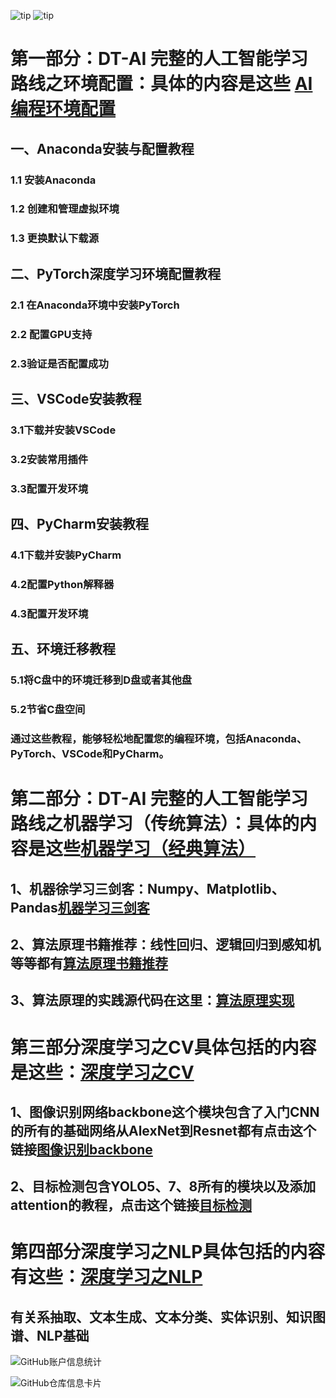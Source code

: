 ![tip](https://badgen.net/badge/编程环境python/3.5以上/green?icon=packagephobia)
![tip](https://badgen.net/badge/环境配置/vscode+Anaconda/green?icon=packagephobia)
#  第一部分：DT-AI 完整的人工智能学习路线之环境配置：具体的内容是这些  [AI编程环境配置](https://github.com/buluslee/DT-AI/tree/AI%E7%8E%AF%E5%A2%83%E9%85%8D%E7%BD%AE)

## 一、Anaconda安装与配置教程

### 1.1 安装Anaconda

### 1.2 创建和管理虚拟环境

### 1.3 更换默认下载源

## 二、PyTorch深度学习环境配置教程

### 2.1 在Anaconda环境中安装PyTorch
### 2.2 配置GPU支持
### 2.3验证是否配置成功

## 三、VSCode安装教程

### 3.1下载并安装VSCode
### 3.2安装常用插件
### 3.3配置开发环境


## 四、PyCharm安装教程

### 4.1下载并安装PyCharm
### 4.2配置Python解释器
### 4.3配置开发环境

## 五、环境迁移教程

### 5.1将C盘中的环境迁移到D盘或者其他盘
### 5.2节省C盘空间
### 通过这些教程，能够轻松地配置您的编程环境，包括Anaconda、PyTorch、VSCode和PyCharm。

# 第二部分：DT-AI 完整的人工智能学习路线之机器学习（传统算法）：具体的内容是这些[机器学习（经典算法）](https://github.com/buluslee/DT-AI/tree/AI%E7%8E%AF%E5%A2%83%E9%85%8D%E7%BD%AE/%E6%9C%BA%E5%99%A8%E5%AD%A6%E4%B9%A0%EF%BC%88%E4%BC%A0%E7%BB%9F%E7%AE%97%E6%B3%95%EF%BC%89)

## 1、机器徐学习三剑客：Numpy、Matplotlib、Pandas[机器学习三剑客](https://github.com/buluslee/DT-AI/tree/AI%E7%8E%AF%E5%A2%83%E9%85%8D%E7%BD%AE/%E6%9C%BA%E5%99%A8%E5%AD%A6%E4%B9%A0%EF%BC%88%E4%BC%A0%E7%BB%9F%E7%AE%97%E6%B3%95%EF%BC%89/%E6%9C%BA%E5%99%A8%E5%AD%A6%E4%B9%A0%E4%B8%89%E5%89%91%E5%AE%A2)

## 2、算法原理书籍推荐：线性回归、逻辑回归到感知机等等都有[算法原理书籍推荐](https://github.com/buluslee/DT-AI/tree/AI%E7%8E%AF%E5%A2%83%E9%85%8D%E7%BD%AE/%E6%9C%BA%E5%99%A8%E5%AD%A6%E4%B9%A0%EF%BC%88%E4%BC%A0%E7%BB%9F%E7%AE%97%E6%B3%95%EF%BC%89/%E7%AE%97%E6%B3%95%E5%8E%9F%E7%90%86%E4%B9%A6%E7%B1%8D%E6%8E%A8%E8%8D%90)

## 3、算法原理的实践源代码在这里：[算法原理实现](https://github.com/buluslee/DT-AI/tree/AI%E7%8E%AF%E5%A2%83%E9%85%8D%E7%BD%AE/%E6%9C%BA%E5%99%A8%E5%AD%A6%E4%B9%A0%EF%BC%88%E4%BC%A0%E7%BB%9F%E7%AE%97%E6%B3%95%EF%BC%89/%E7%AE%97%E6%B3%95%E5%8E%9F%E7%90%86%E5%AE%9E%E7%8E%B0)

# 第三部分深度学习之CV具体包括的内容是这些：[深度学习之CV](https://github.com/buluslee/DT-AI/tree/AI%E7%8E%AF%E5%A2%83%E9%85%8D%E7%BD%AE/%E6%B7%B1%E5%BA%A6%E5%AD%A6%E4%B9%A0%E4%B9%8BCV)

## 1、图像识别网络backbone这个模块包含了入门CNN的所有的基础网络从AlexNet到Resnet都有点击这个链接[图像识别backbone](https://github.com/buluslee/DT-AI/tree/AI%E7%8E%AF%E5%A2%83%E9%85%8D%E7%BD%AE/%E6%B7%B1%E5%BA%A6%E5%AD%A6%E4%B9%A0%E4%B9%8BCV/%E5%9B%BE%E5%83%8F%E8%AF%86%E5%88%AB%E7%BD%91%E7%BB%9CBackbone)


## 2、目标检测包含YOLO5、7、8所有的模块以及添加attention的教程，点击这个链接[目标检测](https://github.com/buluslee/DT-AI/tree/AI%E7%8E%AF%E5%A2%83%E9%85%8D%E7%BD%AE/%E6%B7%B1%E5%BA%A6%E5%AD%A6%E4%B9%A0%E4%B9%8BCV/%E7%9B%AE%E6%A0%87%E6%A3%80%E6%B5%8B)

# 第四部分深度学习之NLP具体包括的内容有这些：[深度学习之NLP](https://github.com/buluslee/DT-AI/tree/AI%E7%8E%AF%E5%A2%83%E9%85%8D%E7%BD%AE/%E6%B7%B1%E5%BA%A6%E5%AD%A6%E4%B9%A0%E4%B9%8BNLP)

## 有关系抽取、文本生成、文本分类、实体识别、知识图谱、NLP基础





![GitHub账户信息统计](https://github-stats.ubrong.com/api?username=buluslee&show_icons=true&theme=tokyonight)

![GitHub仓库信息卡片](https://github-stats.ubrong.com/api/pin/?username=buluslee&repo=GNN&theme=dark)
